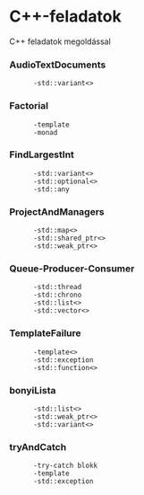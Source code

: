 # C++-feladatok
C++ feladatok megoldással

### AudioTextDocuments<br/>
          -std::variant<>
          
### Factorial
          -template
          -monad

### FindLargestInt<br/>
          -std::variant<>
          -std::optional<>
          -std::any

### ProjectAndManagers<br/>
          -std::map<>
          -std::shared_ptr<>
          -std::weak_ptr<>
          
### Queue-Producer-Consumer<br/>
          -std::thread
          -std::chrono
          -std::list<>
          -std::vector<>

### TemplateFailure<br/>
          -template<>
          -std::exception
          -std::function<>

### bonyiLista<br/>
          -std::list<>
          -std::weak_ptr<>
          -std::variant<>

### tryAndCatch<br/>
          -try-catch blokk
          -template
          -std::exception
